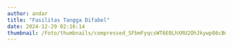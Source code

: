 ```yaml
---
author: andar
title: "Fasilitas Tangga Difabel"
date: 2024-12-29 02:16:14
thumbnail: /Foto/thumbnails/compressed_SFbmFyqcsWT6E0LhXRU2OhJkywp86cBmPcvPvBUk.jpg
---
```

